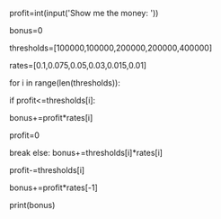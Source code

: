 profit=int(input('Show me the money: '))

bonus=0

thresholds=[100000,100000,200000,200000,400000]

rates=[0.1,0.075,0.05,0.03,0.015,0.01]

for i in range(len(thresholds)):

if profit<=thresholds[i]:

bonus+=profit*rates[i]

profit=0

break else: bonus+=thresholds[i]*rates[i]

profit-=thresholds[i]

bonus+=profit*rates[-1]

print(bonus)
